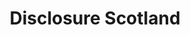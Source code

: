 ---
schema: default
title: Disclosure Scotland
description: An executive agency of Scottish Government
logo: ''
type:
- Executive agency
portal_url: ''
org_url: http://www.disclosurescotland.co.uk
twitter_handle: disclosurescot
wikidata_qid: Q5281500
wdtk_id: disclosure_scotland
---